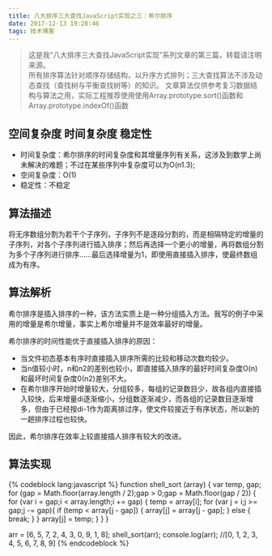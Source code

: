 ```yaml
---
title: 八大排序三大查找JavaScript实现之三：希尔排序
date: 2017-12-13 19:28:46
tags: 技术博客
---
```


> 这是我“八大排序三大查找JavaScript实现”系列文章的第三篇，转载请注明来源。  
>所有排序算法针对顺序存储结构，以升序方式排列；三大查找算法不涉及动态查找（查找树与平衡查找树等）的知识。
>文章算法仅供参考复习数据结构与算法之用，实际工程推荐使用使用Array.prototype.sort()函数和Array.prototype.indexOf()函数

## 空间复杂度 时间复杂度 稳定性
* 时间复杂度：希尔排序的时间复杂度和其增量序列有关系，这涉及到数学上尚未解决的难题；不过在某些序列中复杂度可以为O(n1.3);
* 空间复杂度：O(1)
* 稳定性：不稳定

## 算法描述
将无序数组分割为若干个子序列，子序列不是逐段分割的，而是相隔特定的增量的子序列，对各个子序列进行插入排序；然后再选择一个更小的增量，再将数组分割为多个子序列进行排序......最后选择增量为1，即使用直接插入排序，使最终数组成为有序。

## 算法解析
希尔排序是插入排序的一种，该方法实质上是一种分组插入方法。我写的例子中采用的增量是希尔增量，事实上希尔增量并不是效率最好的增量。

希尔排序的时间性能优于直接插入排序的原因：
* 当文件初态基本有序时直接插入排序所需的比较和移动次数均较少。
* 当n值较小时，n和n2的差别也较小，即直接插入排序的最好时间复杂度O(n)和最坏时间复杂度0(n2)差别不大。
* 在希尔排序开始时增量较大，分组较多，每组的记录数目少，故各组内直接插入较快，后来增量di逐渐缩小，分组数逐渐减少，而各组的记录数目逐渐增多，但由于已经按di-1作为距离排过序，使文件较接近于有序状态，所以新的一趟排序过程也较快。

因此，希尔排序在效率上较直接插人排序有较大的改进。
## 算法实现
{% codeblock lang:javascript %}
function shell_sort (array) {
  var temp, gap;
  for (gap = Math.floor(array.length / 2);gap > 0;gap = Math.floor(gap / 2)) {
    for (var i = gap;i < array.length;i += gap) {
      temp = array[i];
      for (var j = i;j >= gap;j -= gap){
        if (temp < array[j - gap]) {
          array[j] = array[j - gap];
        } else {
          break;
        }
      }
      array[j] = temp;
    }
  }
}

arr = [6, 5, 7, 2, 4, 3, 0, 9, 1, 8];
shell_sort(arr);
console.log(arr); //[0, 1, 2, 3, 4, 5, 6, 7, 8, 9]
{% endcodeblock %}
